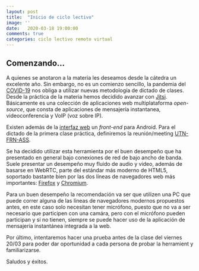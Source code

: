 ```yaml
---
layout: post
title:  "Inicio de ciclo lectivo"
image: ''
date:   2020-03-18 19:00:00
comments: true
categories: ciclo lectivo remoto virtual
---
```


## Comenzando...

A quienes se anotaron a la materia les deseamos desde la cátedra un excelente
año. Sin embargo, no es un comienzo sencillo, la pandemia del [COVID-19](https://www.who.int/emergencies/diseases/novel-coronavirus-2019)
nos obliga a utilizar nuevas metodología de dictado de clases. Desde la práctica
de la materia hemos decidido avanzar con [Jitsi](https://jitsi.org).
Básicamente es una colección de aplicaciones web multiplataforma *open-source*,
que consta de aplicaciones de mensajería instantanea, videoconferencia y VoIP (voz sobre IP).

Existen además de la [interfaz web](https://meet.jit.si/) un *front-end* para Android.
Para el dictado de la primera clase práctica, definiremos la reunión/meeting [UTN-FRN-ASS](https://meet.jit.si/UTN-FRN-ASS).

Se ha decidido utilizar esta herramienta por el buen desempeño que ha presentado
en general bajo conexiones de red de bajo ancho de banda. Suele presentar un
desempeño muy fluido de audio y video, además de basarse en WebRTC, parte del
estándar más moderno de HTML5, soportado bastante bien por las dos líneas de
navegadores web más importantes: [Firefox](https://www.mozilla.org/) y
[Chromium](https://www.chromium.org/).

Para un buen desempeño la recomendación va ser que utilizen una PC que puede
correr alguna de las líneas de navegadores modernos propuestos antes, en este
caso solo necesitan tener micrófono, puesto que no va a ser necesario que
participen con una camára, pero con el micrófono pueden participan y si no
tienen, siempre se puede hacer uso de la aplicación de mensajería
instantánea integrada a la web.

Por último, intentaremos hacer una prueba antes de la clase del viernes 20/03
para poder dar oportunidad a cada persona de probar la herramient y
familiarizarse.

Saludos y éxitos.
